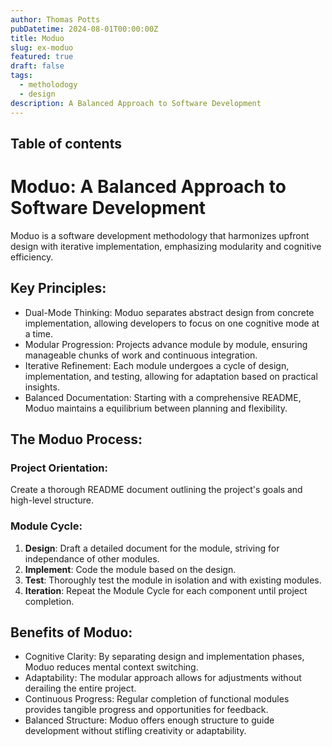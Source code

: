 ```yaml
---
author: Thomas Potts
pubDatetime: 2024-08-01T00:00:00Z
title: Moduo
slug: ex-moduo
featured: true
draft: false
tags:
  - metholodogy
  - design
description: A Balanced Approach to Software Development
---
```


## Table of contents

# Moduo: A Balanced Approach to Software Development

Moduo is a software development methodology that harmonizes upfront design with iterative implementation, emphasizing modularity and cognitive efficiency.

## Key Principles:

- Dual-Mode Thinking: Moduo separates abstract design from concrete implementation, allowing developers to focus on one cognitive mode at a time.
- Modular Progression: Projects advance module by module, ensuring manageable chunks of work and continuous integration.
- Iterative Refinement: Each module undergoes a cycle of design, implementation, and testing, allowing for adaptation based on practical insights.
- Balanced Documentation: Starting with a comprehensive README, Moduo maintains a equilibrium between planning and flexibility.

## The Moduo Process:

### Project Orientation:

Create a thorough README document outlining the project's goals and high-level structure.

### Module Cycle:

1. **Design**: Draft a detailed document for the module, striving for independance of other modules.
2. **Implement**: Code the module based on the design.
3. **Test**: Thoroughly test the module in isolation and with existing modules.
4. **Iteration**: Repeat the Module Cycle for each component until project completion.

## Benefits of Moduo:

- Cognitive Clarity: By separating design and implementation phases, Moduo reduces mental context switching.
- Adaptability: The modular approach allows for adjustments without derailing the entire project.
- Continuous Progress: Regular completion of functional modules provides tangible progress and opportunities for feedback.
- Balanced Structure: Moduo offers enough structure to guide development without stifling creativity or adaptability.
